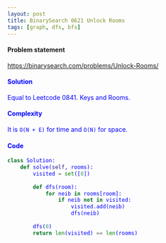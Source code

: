 ```yaml
---
layout: post
title: BinarySearch 0621 Unlock Rooms
tags: [graph, dfs, bfs]
---
```


#### Problem statement

<a href="https://binarysearch.com/problems/Unlock-Rooms/"> <font color = blue>https://binarysearch.com/problems/Unlock-Rooms/

#### Solution
Equal to Leetcode 0841. Keys and Rooms.

#### Complexity
It is `O(N + E)` for time and `O(N)` for space.

#### Code
```python
class Solution:
    def solve(self, rooms):
        visited = set([0])
        
        def dfs(room):
            for neib in rooms[room]:
                if neib not in visited:
                    visited.add(neib)
                    dfs(neib)
                    
        dfs(0)
        return len(visited) == len(rooms)  
```
